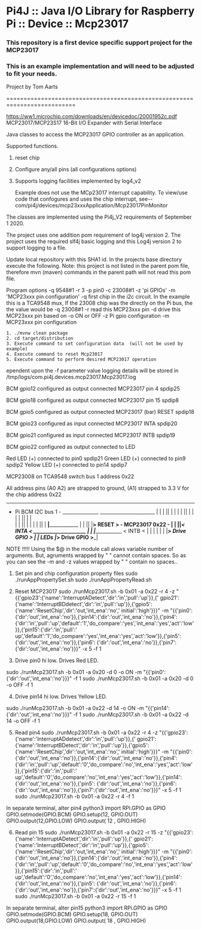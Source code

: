 Pi4J :: Java I/O Library for Raspberry Pi :: Device :: Mcp23017
==========================================================================

### This repository is a first device specific support project for the MCP23017

### This is an example implementation and will need to be adjusted to fit your needs.

Project by Tom Aarts

==========================================================================

https://ww1.microchip.com/downloads/en/devicedoc/20001952c.pdf
MCP23017/MCP23S17
16-Bit I/O Expander with Serial Interface

Java classes to access the MCP23017 GPIO controller as an application.

Supported functions.

1. reset chip
2. Configure any/all pins (all configurations options)
3. Supports logging facilities implemented by log4_v2

   Example does not use the MCp23017 interrupt capability.
   To view/use code that confogures and uses the chip interrupt,
   see-- com/pi4j/devices/mcp23xxxApplication/Mcp23017PinMonitor

The classes are implemented using the Pi4j_V2 requirements of September 1 2020.

The project uses one addition pom requirement of log4j version 2. The project
uses the required slf4j basic logging and this Log4j version 2 to support
logging to a file.

Update local repository with this SHA1 id.
In the projects base directory execute the following. Note: this project is not
listed in the parent pom file, therefore mvn (maven) commands in the parent
path will not read this pom file.

Program options
-q 9548#1 -r 3 -p pin0 -c 23008#1 -z 'pi GPIOs' -m 'MCP23xxx pin configuration'
-q first chip in the i2c circuit. In the example this is a TCA9548 mux, If the 23008 chip was the
directly on the Pi bus, the the value would be -q 23008#1
-r read this MCP23xxx pin
-d drive this MCP23xxx pin based on -o ON or OFF
-z Pi gpio configuration
-m MCP23xxx pin configuration

    1. ./mvnw clean package
    2. cd target/distribution
    3. Execute command to set configuration data  (will not be used by example)
    4. Execute command to reset Mcp23017
    5. Execute command to perform desired MCP23017 operation

ependent upon the -f parameter value logging details will be stored in
/tmp/logs/com.pi4j.devices.mcp23017.Mcp23017.log

BCM gpio12 configured as output connected MCP23017 pin 4 spdip25

BCM gpio18 configured as output connected MCP23017 pin 15 spdip8

BCM gpio5 configured as output connected MCP23017 (bar) RESET spdip18

BCM gpio23 configured as input connected MCP23017 INTA spdip20

BCM gpio21 configured as input connected MCP23017 INTB spdip19

BCM gpio22 configured as output connected to LED

Red LED (+) connected to pin0 spdip21
Green LED (+) connected to pin9 spdip2
Yellow LED (+) connected to pin14 spdip7

MCP23008 on TCA9548 switch bus 1 address 0x22

All address pins (A0 A2) are strapped to ground, (A1) strapped to 3.3 V for the chip address 0x22

_______________________           

- Pi BCM I2C bus 1 -  _______________
  _______________________                 |
  | | || | |
  | | || | |
  | | || | |  
  | | || | |
  | | || |                      ____|________________
  | | || |__________> RESET >   - MCP23017 0x22 -
  | | ||_______________< INTA  <   _____________________
  | | |________________ < INTB <      | | | | |
  | |___________________> Drive GPIO > | | LEDs
  |_____________________> Drive GPIO >___|

NOTE !!!!!
Using the $@ in the module call alows variable number of arguments. But, agruments wrapped by " " cannot
contain spaces. So as you can see the -m and -z values wrapped by " " contain no spaces..

1. Set pin and chip configuration
   property files
   sudo ./runAppPropertySet.sh
   sudo ./runAppPropertyRead.sh


2. Reset MCP23017
   sudo ./runMcp23017.sh -b 0x01 -a 0x22 -r 4 -z "{{'gpio23':{'name':'InterruptADetect','dir':'in','pull':'up'}},{'
   gpio21':{'name':'InterruptBDdetect','dir':'in','pull':'up'}},{'gpio5':{'name':'ResetChip','dir':'out,'int_ena':'no','
   initial':'high'}}}"    -m   "{{'pin0':{'dir':'out','int_ena':'no'}},{'pin14':{'dir':'out','int_ena':'no'}},{'pin4':
   {'dir':'in','pull':'up','default':'1','do_compare':'yes','int_ena':'yes','act':'low'}},{'pin15':{'dir':'in','pull':'
   up','default':'1','do_compare':'yes','int_ena':'yes','act':'low'}},{'pin5':{'dir':'out','int_ena':'no'}},{'pin6':
   {'dir':'out','int_ena':'no'}},{'pin7':{'dir':'out','int_ena':'no'}}}"  -x 5 -f 1


3. Drive pin0 hi low. Drives Red LED.

sudo ./runMcp23017.sh -b 0x01 -a 0x20 -d 0 -o ON -m   "{{'pin0':{'dir':'out','int_ena':'no'}}}"   -f 1
sudo ./runMcp23017.sh -b 0x01 -a 0x20 -d 0 -o OFF -f 1

4. Drive pin14 hi low. Drives Yellow LED.

sudo ./runMcp23017.sh -b 0x01 -a 0x22 -d 14 -o ON -m   "{{'pin14':{'dir':'out','int_ena':'no'}}}"  -f 1
sudo ./runMcp23017.sh -b 0x01 -a 0x22 -d 14 -o OFF -f 1

5. Read pin4
   sudo ./runMcp23017.sh -b 0x01 -a 0x22 -r 4 -z "{{'gpio23':{'name':'InterruptADdetect','dir':'in','pull':'up'}},{'
   gpio21':{'name':'InterruptBDetect','dir':'in','pull':'up'}},{'gpio5':{'name':'ResetChip','dir':'out,'int_ena':'no','
   initial':'high'}}}"    -m   "{{'pin0':{'dir':'out','int_ena':'no'}},{'pin14':{'dir':'out','int_ena':'no'}},{'pin4':
   {'dir':'in','pull':'up','default':'0','do_compare':'no','int_ena':'yes','act':'low'}},{'pin15':{'dir':'in','pull':'
   up','default':'0','do_compare':'no','int_ena':'yes','act':'low'}},{'pin14':{'dir':'out','int_ena':'no'}},{'pin5':
   {'dir':'out','int_ena':'no'}},{'pin6':{'dir':'out','int_ena':'no'}},{'pin7':{'dir':'out','int_ena':'no'}}}"  -x 5 -f
   1
   sudo ./runMcp23017.sh -b 0x01 -a 0x22 -r 4 -f 1

In separate terminal, alter pin4
python3
import RPi.GPIO as GPIO
GPIO.setmode(GPIO.BCM)
GPIO.setup(12, GPIO.OUT)
GPIO.output(12,GPIO.LOW)
GPIO.output( 12 , GPIO.HIGH)

6. Read pin 15
   sudo ./runMcp23017.sh -b 0x01 -a 0x22 -r 15 -z "{{'gpio23':{'name':'InterruptADetect','dir':'in','pull':'up'}},{'
   gpio21':{'name':'InterruptBDetect','dir':'in','pull':'up'}},{'gpio5':{'name':'ResetChip','dir':'out,'int_ena':'no','
   initial':'high'}}}"    -m   "{{'pin0':{'dir':'out','int_ena':'no'}},{'pin14':{'dir':'out','int_ena':'no'}},{'pin4':
   {'dir':'in','pull':'up','default':'0','do_compare':'no','int_ena':'yes','act':'low'}},{'pin15':{'dir':'in','pull':'
   up','default':'0','do_compare':'no','int_ena':'yes','act':'low'}},{'pin14':{'dir':'out','int_ena':'no'}},{'pin5':
   {'dir':'out','int_ena':'no'}},{'pin6':{'dir':'out','int_ena':'no'}},{'pin7':{'dir':'out','int_ena':'no'}}}"  -x 5 -f
   1
   sudo ./runMcp23017.sh -b 0x01 -a 0x22 -r 15 -f 1

In separate terminal, alter pin15
python3
import RPi.GPIO as GPIO
GPIO.setmode(GPIO.BCM)
GPIO.setup(18, GPIO.OUT)
GPIO.output(18,GPIO.LOW)
GPIO.output( 18 , GPIO.HIGH)



